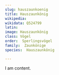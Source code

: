 ```yaml
---
slug: hauszaunkoenig
title: Hauszaunkönig
wikipedia: 
wikidata: Q524799
latin:
image: Hauszaunkönig
class: Vögel
order:  Sperlingsvögel
family:  Zaunkönige
species:  Hauszaunkönig

---
```


I am content.
